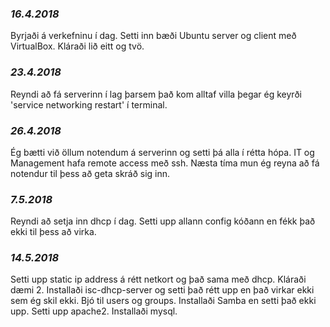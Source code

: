 ### *16.4.2018*

Byrjaði á verkefninu í dag. Setti inn bæði Ubuntu server og client með VirtualBox. Kláraði lið eitt og tvö.

### *23.4.2018*

Reyndi að fá serverinn í lag þarsem það kom alltaf villa þegar ég keyrði 'service networking restart' í terminal.

### *26.4.2018*

Ég bætti við öllum notendum á serverinn og setti þá alla í rétta hópa. IT og Management hafa remote access með ssh. Næsta tíma mun ég reyna að fá notendur til þess að geta skráð sig inn.

### *7.5.2018*

Reyndi að setja inn dhcp í dag. Setti upp allann config kóðann en fékk það ekki til þess að virka.

### *14.5.2018*

Setti upp static ip address á rétt netkort og það sama með dhcp. Kláraði dæmi 2. Installaði isc-dhcp-server og setti það rétt upp en það virkar ekki sem ég skil ekki. Bjó til users og groups. Installaði Samba en setti það ekki upp. Setti upp apache2. Installaði mysql.

